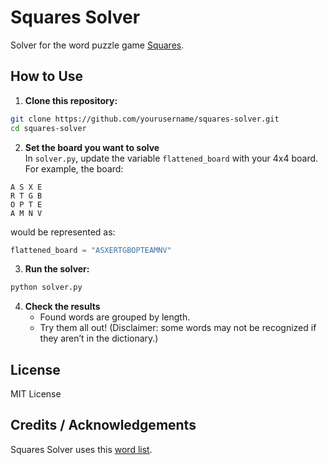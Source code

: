 # Squares Solver

Solver for the word puzzle game [Squares](https://squares.org/).

## How to Use

1. **Clone this repository:**

```bash
git clone https://github.com/yourusername/squares-solver.git
cd squares-solver
```

2. **Set the board you want to solve**  
   In `solver.py`, update the variable `flattened_board` with your 4x4 board.  
   For example, the board:

```
A S X E
R T G B
O P T E
A M N V
```

would be represented as:

```python
flattened_board = "ASXERTGBOPTEAMNV"
```

3. **Run the solver:**

```bash
python solver.py
```

4. **Check the results**  
   - Found words are grouped by length.  
   - Try them all out! (Disclaimer: some words may not be recognized if they aren’t in the dictionary.)

## License

MIT License

## Credits / Acknowledgements

Squares Solver uses this [word list](https://github.com/dwyl/english-words).
